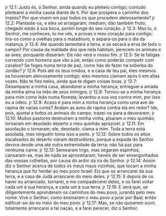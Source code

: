 jr 12.1: Justo és, ó Senhor, ainda quando eu pleiteio contigo; contudo pleitearei a minha causa diante de ti. Por que prospera o caminho dos ímpios? Por que vivem em paz todos os que procedem aleivosamente?
jr 12.2: Plantaste-os, e eles se arraigaram; medram, dão também fruto; chegado estás à sua boca, porém longe do seu coração.
jr 12.3: Mas tu, ó Senhor, me conheces, tu me vês, e provas o meu coração para contigo; tira-os como a ovelhas para o matadouro, e separa-os para o dia da matança.
jr 12.4: Até quando lamentará a terra, e se secará a erva de todo o campo? Por causa da maldade dos que nela habitam, perecem os animais e as aves; porquanto disseram: Ele não verá o nosso fim.
jr 12.5: Se te fatigas correndo com homens que vão a pé, então como poderás competir com cavalos? Se foges numa terra de paz, como hás de fazer na soberba do Jordão?
jr 12.6: Pois até os teus irmãos, e a casa de teu pai, eles mesmos se houveram aleivosamente contigo; eles mesmos clamam após ti em altas vozes. Não te fies neles, ainda que te digam coisas boas.
jr 12.7: Desamparei a minha casa, abandonei a minha herança; entreguei a amada da minha alma na mão de seus inimigos.
jr 12.8: Tornou-se a minha herança para mim como leão numa floresta; levantou a sua voz contra mim, por isso eu a odeio.
jr 12.9: Acaso é para mim a minha herança como uma ave de rapina de varias cores? Andam as aves de rapina contra ela em redor? Ide, pois, ajuntai a todos os animais do campo, trazei-os para a devorarem.
jr 12.10: Muitos pastores destruíram a minha vinha, pisaram o meu quinhão; tornaram em desolado deserto o meu quinhão aprazível.
jr 12.11: Em assolação o tornaram; ele, desolado, clama a mim. Toda a terra está assolada, mas ninguém toma isso a peito.
jr 12.12: Sobre todos os altos escalvados do deserto vieram destruidores, porque a espada do Senhor devora desde uma até outra extremidade da terra; não há paz para nenhuma carne.
jr 12.13: Semearam trigo, mas segaram espinhos; cansaram-se, mas de nada se aproveitaram; haveis de ser envergonhados das vossas colheitas, por causa do ardor da ira do Senhor.
jr 12.14: Assim diz o Senhor acerca de todos os meus maus vizinhos, que tocam a minha herança que fiz herdar ao meu povo Israel: Eis que os arrancarei da sua terra, e a casa de Judá arrancarei do meio deles.
jr 12.15: E depois de os haver eu arrancado, tornarei, e me compadecerei deles, e os farei voltar cada um à sua herança, e cada um à sua terra.
jr 12.16: E será que, se diligentemente aprenderem os caminhos do meu povo, jurando pelo meu nome: Vive o Senhor; como ensinaram o meu povo a jurar por Baal; então edificar-se-ão no meio do meu povo.
jr 12.17: Mas, se não quiserem ouvir, totalmente arrancarei a tal nação, e a farei perecer, diz o Senhor.
